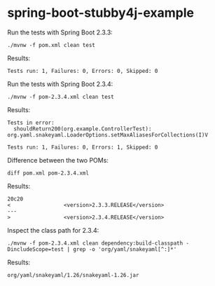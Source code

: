 # spring-boot-stubby4j-example

Run the tests with Spring Boot 2.3.3:

```
./mvnw -f pom.xml clean test
```

Results:

```
Tests run: 1, Failures: 0, Errors: 0, Skipped: 0
```

Run the tests with Spring Boot 2.3.4:

```
./mvnw -f pom-2.3.4.xml clean test
```

Results:

```
Tests in error: 
  shouldReturn200(org.example.ControllerTest): org.yaml.snakeyaml.LoaderOptions.setMaxAliasesForCollections(I)V

Tests run: 1, Failures: 0, Errors: 1, Skipped: 0
```

Difference between the two POMs:

```
diff pom.xml pom-2.3.4.xml
```

Results:

```
20c20
<                 <version>2.3.3.RELEASE</version>
---
>                 <version>2.3.4.RELEASE</version>
```

Inspect the class path for 2.3.4:

```
./mvnw -f pom-2.3.4.xml clean dependency:build-classpath -DincludeScope=test | grep -o 'org/yaml/snakeyaml[^:]*'
```

Results:

```
org/yaml/snakeyaml/1.26/snakeyaml-1.26.jar
```
